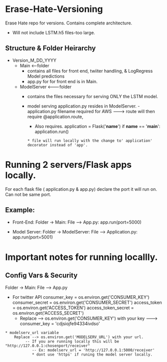 # Erase-Hate-Versioning
Erase Hate repo for versions. Contains complete architecture.

* Will not include LSTM.h5 files-too large.

## Structure & Folder Heirarchy

- Version_M_DD_YYYY
  - Main <--folder
      - contains all files for front end, twiiter handling, & LogRegress Model predictions
      - app.py for for front end is in Main.
  - ModelServer <---folder
      - contains the files necessary for serving ONLY the LSTM model.
      - model serving application.py resides in ModelServer.
           -application.py filename required for AWS ---> route will then require @application.route,
           * Also requires.
           application = Flask('__name__')
           if __name__ == '__main__':
            application.run()

            * file will run locally with the change to' application' decorator instead of 'app'.

# Running 2 servers/Flask apps locally.

  For each flask file ( application.py & app.py) declare the port it will run on. Can not be same port.

  ## Example:

  * Front-End: Folder -> Main: File --> App.py:  app.run(port=5000)

  * Model Server: Folder -> ModelServer: File --> Application.py: app.run(port=5001)

# Important notes for running locallly.

  ## Config Vars & Security

Folder -> Main: File --> App.py
   * For twitter API
    consumer_key = os.environ.get('CONSUMER_KEY')
    consumer_secret = os.environ.get('CONSUMER_SECRET')
    access_token = os.environ.get('ACCESS_TOKEN')
    access_token_secret = os.environ.get('ACCESS_SECRET')
        * Replace --> os.environ.get('CONSUMER_KEY') with your key ---> consumer_key = 'cdjsiojfe94334ivdso'


    * modelserv_url variable
        Replace --> os.environ.get('MODELSERV_URL') with your url.
             -- If you are running locally this will be "http://127.0.0.1:chosenport/receiver"
                -- Ex: modelserv_url = 'http://127.0.0.1:5000/receiver'
                * dont use 'https' if runing the model server locally.
